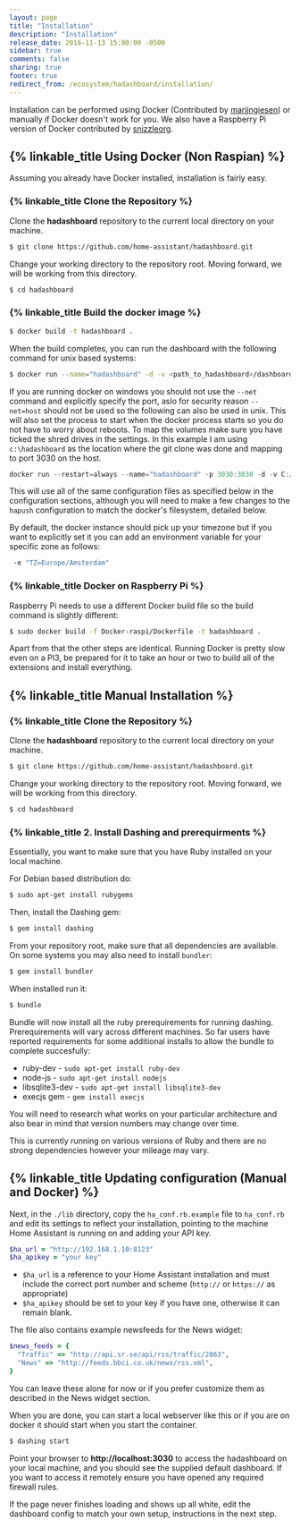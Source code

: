 ```yaml
---
layout: page
title: "Installation"
description: "Installation"
release_date: 2016-11-13 15:00:00 -0500
sidebar: true
comments: false
sharing: true
footer: true
redirect_from: /ecosystem/hadashboard/installation/
---
```


Installation can be performed using Docker (Contributed by [marijngiesen](https://github.com/marijngiesen)) or manually if Docker doesn't work for you. We also have a Raspberry Pi version of Docker contributed by [snizzleorg](https://community.home-assistant.io/users/snizzleorg/activity).

## {% linkable_title Using Docker (Non Raspian) %}

Assuming you already have Docker installed, installation is fairly easy.

### {% linkable_title  Clone the Repository %}

Clone the **hadashboard** repository to the current local directory on your machine.

``` bash
$ git clone https://github.com/home-assistant/hadashboard.git
```

Change your working directory to the repository root. Moving forward, we will be working from this directory.

``` bash
$ cd hadashboard
```

### {% linkable_title Build the docker image %}

```bash
$ docker build -t hadashboard .
```

When the build completes, you can run the dashboard with the following command for unix based systems:

```bash
$ docker run --name="hadashboard" -d -v <path_to_hadashboard>/dashboards:/app/dashboards -v <path_to_hadashboard>/lib/ha_conf.rb:/app/lib/ha_conf.rb -v <path_to_hadashboard>/hapush:/app/hapush --net=host hadashboard
```

If you are running docker on windows you should not use the `--net` command and explicitly specify the port, aslo for security reason `--net=host` should not be used so the following can also be used in unix. This will also set the process to start when the docker process starts so you do not have to worry about reboots. To map the volumes make sure you have ticked the shred drives in the settings. In this example I am using `c:\hadashboard` as the location where the git clone was done and mapping to port 3030 on the host. 

```powershell
docker run --restart=always --name="hadashboard" -p 3030:3030 -d -v C:/hadashboard/dashboards:/app/dashboards -v C:/hadashboard/lib/ha_conf.rb:/app/lib/ha_conf.rb -v C:/hadashboard/hapush:/app/hapush hadashboard 
```

This will use all of the same configuration files as specified below in the configuration sections, although you will need to make a few changes to the `hapush` configuration to match the docker's filesystem, detailed below.

By default, the docker instance should pick up your timezone but if you want to explicitly set it you can add an environment variable for your specific zone as follows:

```bash
 -e "TZ=Europe/Amsterdam"
```

### {% linkable_title Docker on Raspberry Pi %}

Raspberry Pi needs to use a different Docker build file so the build command is slightly different:

```bash
$ sudo docker build -f Docker-raspi/Dockerfile -t hadashboard .
```

Apart from that the other steps are identical. Running Docker is pretty slow even on a PI3, be prepared for it to take an hour or two to build all of the extensions and install everything.

## {% linkable_title Manual Installation %}

### {% linkable_title Clone the Repository %}
Clone the **hadashboard** repository to the current local directory on your machine.

``` bash
$ git clone https://github.com/home-assistant/hadashboard.git
```

Change your working directory to the repository root. Moving forward, we will be working from this directory.

``` bash
$ cd hadashboard
```

### {% linkable_title 2. Install Dashing and prerequirments %}

Essentially, you want to make sure that you have Ruby installed on your local machine. 

For Debian based distribution do:

```bash
$ sudo apt-get install rubygems
```

Then, install the Dashing gem:

```bash
$ gem install dashing
```

From your repository root, make sure that all dependencies are available. On some systems you may also need to install `bundler`:

```bash
$ gem install bundler
```

When installed run it:

``` bash
$ bundle
```

Bundle will now install all the ruby prerequirements for running dashing. Prerequirements will vary across different machines. So far users have reported requirements for some additional installs to allow the bundle to complete succesfully:

- ruby-dev - `sudo apt-get install ruby-dev`
- node-js - `sudo apt-get install nodejs`
- libsqlite3-dev - `sudo apt-get install libsqlite3-dev`
- execjs gem - `gem install execjs`

You will need to research what works on your particular architecture and also bear in mind that version numbers may change over time.

This is currently running on various versions of Ruby and there are no strong dependencies however your mileage may vary.

## {% linkable_title Updating configuration (Manual and Docker) %}

Next, in the `./lib` directory, copy the `ha_conf.rb.example` file to `ha_conf.rb` and edit its settings to reflect your installation, pointing to the machine Home Assistant is running on and adding your API key.

```ruby
$ha_url = "http://192.168.1.10:8123"
$ha_apikey = "your key"
```

- `$ha_url` is a reference to your Home Assistant installation and must include the correct port number and scheme (`http://` or `https://` as appropriate)
- `$ha_apikey` should be set to your key if you have one, otherwise it can remain blank.

The file also contains example newsfeeds for the News widget:

```ruby
$news_feeds = {
  "Traffic" => "http://api.sr.se/api/rss/traffic/2863",
  "News" => "http://feeds.bbci.co.uk/news/rss.xml",
}
```

You can leave these alone for now or if you prefer customize them as described in the News widget section.

When you are done, you can start a local webserver like this or if you are on docker it should start when you start the container.

```bash
$ dashing start
```

Point your browser to **http://localhost:3030** to access the hadashboard on your local machine, and you should see the supplied default dashboard. If you want to access it remotely ensure you have opened any required firewall rules. 

If the page never finishes loading and shows up all white, edit the dashboard config to match your own setup, instructions in the next step.


